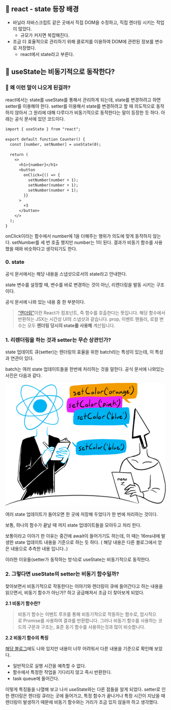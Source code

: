 ## 📗 react - state 등장 배경

- 바닐라 자바스크립트 같은 곳에서 직접 DOM을 수정하고, 직접 렌더링 시키는 작업이 많았다.
  - 규모가 커지면 복잡해진다.
- 조금 더 효율적으로 관리하기 위해 클로저를 이용하여 DOM에 관련된 정보를 변수로 저장했다.
  - react에서 state라고 부른다.

## 📗 useState는 비동기적으로 동작한다?

### 📘 왜 이런 말이 나오게 된걸까?

react에서는 state를 useState를 통해서 관리하게 되는데, state를 변경하려고 하면 setter를 이용해야 한다.
setter를 이용해서 state를 변경하려고 할 때 의도적으로 동작하지 않아서 그 원리에 대해 다루다가 비동기적으로 동작한다는 말이 등장한 듯 하다. 아래는 공식 문서에 있던 코드이다.

```tsx
import { useState } from "react";

export default function Counter() {
  const [number, setNumber] = useState(0);

  return (
    <>
      <h1>{number}</h1>
      <button
        onClick={() => {
          setNumber(number + 1);
          setNumber(number + 1);
          setNumber(number + 1);
        }}
      >
        +3
      </button>
    </>
  );
}
```

onClick이라는 함수에서 number에 1을 더해주는 행위가 의도에 맞게 동작하지 않는다. setNumber를 세 번 호출 했지만 number는 1이 된다. 결과가 비동기 함수를 사용했을 때와 비슷하다고 생각되기도 한다.

### 0. state

공식 문서에서는 해당 내용을 스냅샷으로서의 state라고 안내한다.

state 변수를 설정할 때, 변수를 바로 변경하는 것이 아닌, 리렌더링을 발동 시키는 구조이다.

공식 문서에 나와 있는 내용 중 한 부분이다.

> [“렌더링”](https://ko.react.dev/learn/render-and-commit#step-2-react-renders-your-components)이란 React가 컴포넌트, 즉 함수를 호출한다는 뜻입니다. 해당 함수에서 반환하는 JSX는 시간상 UI의 스냅샷과 같습니다. prop, 이벤트 핸들러, 로컬 변수는 모두 **렌더링 당시의 state를 사용해** 계산됩니다.

### 1. 리렌더링을 하는 것과 setter는 무슨 상관인가?

state 업데이트 큐(setter)는 렌더링의 효율을 위한 batch라는 특성이 있는데, 이 특성과 연관이 있다.

batch는 여러 state 업데이트들을 한번에 처리하는 것을 말한다. 공식 문서에 나와있는 사진은 다음과 같다.

![Alt text](imgs/i_react-batching.png)

여러 state 업데이트가 들어오면 한 곳에 저장해 두었다가 한 번에 처리하는 것이다.

보통, 하나의 함수가 끝날 때 까지 state 업데이트들을 모아두고 처리 한다.

보통이라고 이야기 한 이유는 중간에 await이 들어가기도 하는데, 이 때는 16ms내에 발생한 state 업데이트 내용을 기준으로 하는 듯 하다. ( 해당 내용은 다른 블로그에서 얻은 내용으로 추측한 내용 입니다..)

이러한 이유들(setter가 동작하는 방식)로 useState는 비동기적으로 동작한다.

### 2. 그렇다면 useState의 setter는 비동기 함수일까?

찾아보면서 비동기적으로 작동한다는 이야기와 렌더링이 큐에 들어간다고 하는 내용을 읽으면서, 비동기 함수가 아닌가? 하고 궁금해져서 조금 더 찾아보게 되었다.

**2.1 비동기 함수란?**

> 비동기 함수는 이벤트 루프를 통해 비동기적으로 작동하는 함수로, 암시적으로 Promise를 사용하여 결과를 반환합니다. 그러나 비동기 함수를 사용하는 코드의 구문과 구조는, 표준 동기 함수를 사용하는것과 많이 비슷합니다.

**2.2 비동기 함수의 특징**

[해당 블로그](https://velog.io/@jay/setStateisnotasync)에도 나와 있지만 내용이 너무 어려워서 다른 내용을 기준으로 확인해 보았다.

- 일반적으로 실행 시간을 예측할 수 없다.
- 함수에서 특정한 작업을 기다리지 않고 즉시 반환한다.
- task queue에 들어간다.

이렇게 특징들을 나열해 보고 나서 useState와는 다른 점들을 알게 되었다. setter로 인한 렌더링은 렌더링 큐라는 곳에 들어가고, 특정 함수가 끝나거나 특정 시간이 지났을 때 렌더링이 발생하기 때문에 비동기 함수와는 거리가 조금 있지 않을까 하고 생각했다.

